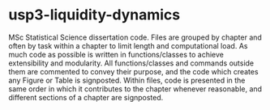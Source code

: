 # usp3-liquidity-dynamics
MSc Statistical Science dissertation code. Files are grouped by chapter and often by task within a chapter to limit length and computational load. As much code as possible is written in functions/classes to achieve extensibility and modularity. All functions/classes and commands outside them are commented to convey their purpose, and the code which creates any Figure or Table is signposted. Within files, code is presented in the same order in which it contributes to the chapter whenever reasonable, and different sections of a chapter are signposted. 
